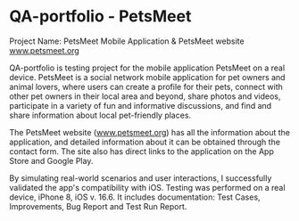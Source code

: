 # QA-portfolio - PetsMeet
Project Name: PetsMeet Mobile Application & PetsMeet website www.petsmeet.org 

QA-portfolio is testing project for the mobile application PetsMeet on a real device. PetsMeet is a social network mobile application for pet owners and animal lovers, where users can create a profile for their pets, connect with other pet owners in their local area and beyond, share photos and videos, participate in a variety of fun and informative discussions, and find and share information about local pet-friendly places.

The PetsMeet website (www.petsmeet.org) has all the information about the application, and detailed information about it can be obtained through the contact form. The site also has direct links to the application on the App Store and Google Play.

By simulating real-world scenarios and user interactions, I successfully validated the app's compatibility with iOS. 
Testing was performed on a real device, iPhone 8, iOS v. 16.6.
It includes documentation: Test Cases, Improvements, Bug Report and Test Run Report.
